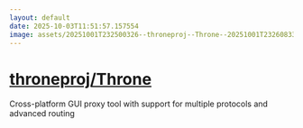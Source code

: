 ```yaml
---
layout: default
date: 2025-10-03T11:51:57.157554
image: assets/20251001T232500326--throneproj--Throne--20251001T232608335--cropped.png
---
```


# [throneproj/Throne](https://github.com/throneproj/Throne)

Cross-platform GUI proxy tool with support for multiple protocols and advanced routing
